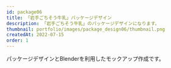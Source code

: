 ```yaml
---
id: package06
title: 「岩手ごちそう牛乳」パッケージデザイン
description: 「岩手ごちそう牛乳」のパッケージデザインになります。
thumbnail: portfolio/images/package_design06/thumbnail.png
createdAt: 2022-07-15
order: 1
---
```


パッケージデザインとBlenderを利用したモックアップ作成です。

<dynamic-image path="portfolio/images/package_design06/01.png" alt="パッケージデザイン" ></dynamic-image>

<dynamic-image path="portfolio/images/package_design06/02.png" alt="パッケージデザイン" ></dynamic-image>






